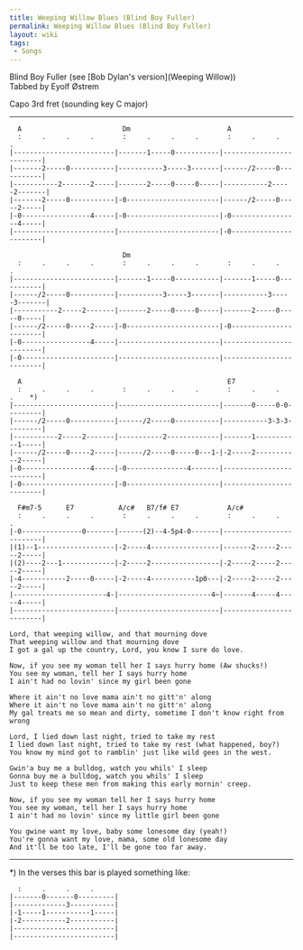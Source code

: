 ```yaml
---
title: Weeping Willow Blues (Blind Boy Fuller)
permalink: Weeping Willow Blues (Blind Boy Fuller)
layout: wiki
tags:
 - Songs
---
```


Blind Boy Fuller (see [Bob Dylan's
version](Weeping Willow))  
Tabbed by Eyolf Østrem

Capo 3rd fret (sounding key C major)

* * * * *

      A                         Dm                        A
      :     .     .     .       :     .     .     .       :     .     .     .
    |-------------------------|-------1-----0-----------|-------------------------|
    |-------2-----0-----------|-----------3-----3-------|------/2-----0-----------|
    |-----------2-------2-----|-------2-----0-----0-----|-----------2-----2-------|
    |-------2-----0-----------|-0-----------------------|------/2-----0-----2-----|
    |-0-----------------4-----|-0-----------------------|-0-----------------4-----|
    |-------------------------|-------------------------|-0-----------------------|

                                Dm
      :     .     .     .       :     .     .     .       :     .     .     .
    |-------------------------|-------1-----0-----------|-------1-----0-----------|
    |------/2-----0-----------|-----------3-----3-------|-----------3-----3-------|
    |-----------2-----2-------|-------2-----0-----0-----|-------2-----0-----0-----|
    |------/2-----0-----2-----|-0-----------------------|-0-----------------------|
    |-0-----------------4-----|-------------------------|-------------------------|
    |-0-----------------------|-------------------------|-------------------------|

      A                                                   E7
      :     .     .     .       :     .     .     .       :     .     .     .    *)
    |-------------------------|-------------------------|-------0-----0-0---------|
    |------/2-----0-----------|------/2-----0-----------|-----------3-3-3---------|
    |-----------2-----2-------|-----------2-------------|-------1-----------1-----|
    |------/2-----0-----2-----|------/2-----0-----0---1-|-2-----2-----------2-----|
    |-0-----------------4-----|-0---------------4-------|-------------------------|
    |-0-----------------------|-0-----------------------|-------------------------|

      F#m7-5      E7           A/c#   B7/f# E7            A/c#
      :     .     .     .       :     .     .     .       :     .     .     .
    |-0---------------0-------|------(2)--4-5p4-0-------|-------------------------|
    |(1)--1-------------------|-2-----4-----------------|-------2-----2-----2-----|
    |(2)----2---1-------------|-2-----2-----------------|-2-----2-----2-----2-----|
    |-4-----------2-----0-----|-2-----4-----------1p0---|-2-----2-----2-----2-----|
    |-----------------------4-|-----------------------4~|-------4-----4-----4-----|
    |-------------------------|-------------------------|-------------------------|

    Lord, that weeping willow, and that mourning dove
    That weeping willow and that mourning dove
    I got a gal up the country, Lord, you know I sure do love.

    Now, if you see my woman tell her I says hurry home (Aw shucks!)
    You see my woman, tell her I says hurry home
    I ain't had no lovin' since my girl been gone

    Where it ain't no love mama ain't no gitt'n' along
    Where it ain't no love mama ain't no gitt'n' along
    My gal treats me so mean and dirty, sometime I don't know right from wrong

    Lord, I lied down last night, tried to take my rest
    I lied down last night, tried to take my rest (what happened, boy?)
    You know my mind got to ramblin' just like wild gees in the west.

    Gwin'a buy me a bulldog, watch you whils' I sleep
    Gonna buy me a bulldog, watch you whils' I sleep
    Just to keep these men from making this early mornin' creep.

    Now, if you see my woman tell her I says hurry home
    You see my woman, tell her I says hurry home
    I ain't had no lovin' since my little girl been gone

    You gwine want my love, baby some lonesome day (yeah!)
    You're gonna want my love, mama, some old lonesome day
    And it'll be too late, I'll be gone too far away.

* * * * *

\*) In the verses this bar is played something like:

      :     .     .     .
    |-------0-------0---------|
    |-------------3-----------|
    |-1-----1-----------1-----|
    |-2-----------2-----------|
    |-------------------------|
    |-------------------------|
